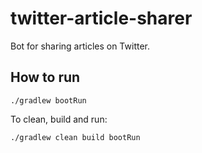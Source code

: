 # twitter-article-sharer

Bot for sharing articles on Twitter.

## How to run

```
./gradlew bootRun
```

To clean, build and run:

```
./gradlew clean build bootRun
```
